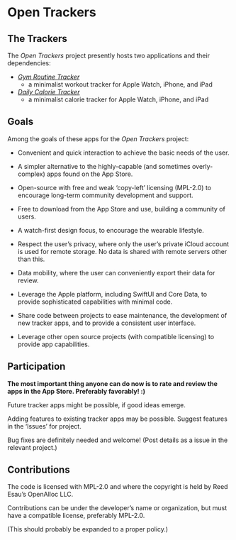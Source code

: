 # Open Trackers

## The Trackers

The _Open Trackers_ project presently hosts two applications and their
dependencies:

* [_Gym Routine Tracker_](https://open-trackers.github.io/grt/)
  - a minimalist workout tracker for Apple Watch, iPhone, and iPad
* [_Daily Calorie Tracker_](https://open-trackers.github.io/dct/)
  - a minimalist calorie tracker for Apple Watch, iPhone, and iPad

## Goals

Among the goals of these apps for the _Open Trackers_ project:

* Convenient and quick interaction to achieve the basic needs of the user. 

* A simpler alternative to the highly-capable (and sometimes
  overly-complex) apps found on the App Store. 

* Open-source with free and weak ‘copy-left’ licensing (MPL-2.0) to
  encourage long-term community development and support.

* Free to download from the App Store and use, building a community of
  users.

* A watch-first design focus, to encourage the wearable lifestyle.

* Respect the user’s privacy, where only the user’s private iCloud account
  is used for remote storage. No data is shared with remote servers other
  than this.

* Data mobility, where the user can conveniently export their data for
  review.

* Leverage the Apple platform, including SwiftUI and Core Data, to
  provide sophisticated capabilities with minimal code.

* Share code between projects to ease maintenance, the development of new
  tracker apps, and to provide a consistent user interface.

* Leverage other open source projects (with compatible licensing) to
  provide app capabilities. 

## Participation

**The most important thing anyone can do now is to rate and review the
apps in the App Store. Preferably favorably! :)**

Future tracker apps might be possible, if good ideas emerge.

Adding features to existing tracker apps may be possible. Suggest features
in the ‘Issues’ for project.

Bug fixes are definitely needed and welcome! (Post details as a issue in
the relevant project.)

## Contributions

The code is licensed with MPL-2.0 and where the copyright is held by Reed
Esau’s OpenAlloc LLC. 

Contributions can be under the developer’s name or organization, but must
have a compatible license, preferably MPL-2.0.

(This should probably be expanded to a proper policy.)

